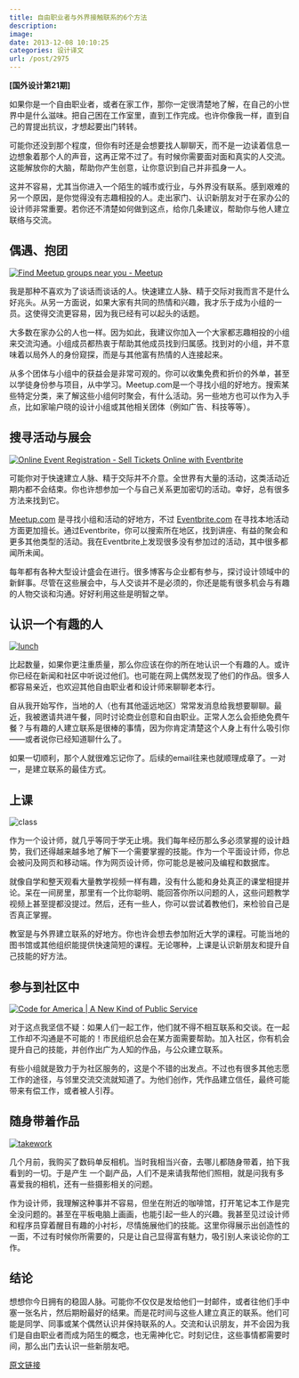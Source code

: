 ```yaml
---
title: 自由职业者与外界接触联系的6个方法
description: 
image: 
date: 2013-12-08 10:10:25
categories: 设计译文
url: /post/2975
---
```


**[国外设计第21期]**

如果你是一个自由职业者，或者在家工作，那你一定很清楚地了解，在自己的小世界中是什么滋味。把自己困在工作室里，直到工作完成。也许你像我一样，直到自己的胃提出抗议，才想起要出门转转。

可能你还没到那个程度，但你有时还是会想要找人聊聊天，而不是一边读着信息一边想象着那个人的声音，这再正常不过了。有时候你需要面对面和真实的人交流。这能解放你的大脑，帮助你产生创意，让你意识到自己并非孤身一人。

这并不容易，尤其当你进入一个陌生的城市或行业，与外界没有联系。感到艰难的另一个原因，是你觉得没有志趣相投的人。走出家门、认识新朋友对于在家办公的设计师非常重要。若你还不清楚如何做到这点，给你几条建议，帮助你与他人建立联络与交流。

## 偶遇、抱团

[![Find Meetup groups near you - Meetup](http://netdna.webdesignerdepot.com/uploads/2013/06/meetup.jpg "6 simple ways freelancers can meet people and make connections photo")](http://meetup.com/)

我是那种不喜欢为了谈话而谈话的人。快速建立人脉、精于交际对我而言不是什么好兆头。从另一方面说，如果大家有共同的热情和兴趣，我才乐于成为小组的一员。这使得交流更容易，因为我已经有可以起头的话题。

大多数在家办公的人也一样。因为如此，我建议你加入一个大家都志趣相投的小组来交流沟通。小组成员都热衷于帮助其他成员找到归属感。找到对的小组，并不意味着以局外人的身份窥探，而是与其他富有热情的人连接起来。

从多个团体与小组中的获益会是非常可观的。你可以收集免费和折价的外单，甚至以学徒身份参与项目，从中学习。Meetup.com是一个寻找小组的好地方。搜索某些特定分类，来了解这些小组何时聚会，有什么活动。另一些地方也可以作为入手点，比如家喻户晓的设计小组或其他相关团体（例如广告、科技等等）。

## 搜寻活动与展会

[![Online Event Registration - Sell Tickets Online with Eventbrite](http://netdna.webdesignerdepot.com/uploads/2013/06/eventbrite.jpg "6 simple ways freelancers can meet people and make connections photo")](http://eventbrite.com/)

可能你对于快速建立人脉、精于交际并不介意。全世界有大量的活动，这类活动近期内都不会结束。你也许想参加一个与自己关系更加密切的活动。幸好，总有很多方法来找到它。

[Meetup.com](http://www.meetup.com/) 是寻找小组和活动的好地方，不过 [Eventbrite.com](http://www.eventbrite.com/) 在寻找本地活动方面更加擅长。通过Eventbrite，你可以搜索所在地区，找到讲座、有益的聚会和更多其他类型的活动。我在Eventbrite上发现很多没有参加过的活动，其中很多都闻所未闻。

每年都有各种大型设计盛会在进行。很多博客与企业都有参与，探讨设计领域中的新鲜事。尽管在这些展会中，与人交谈并不是必须的，你还是能有很多机会与有趣的人物交谈和沟通。好好利用这些是明智之举。

## 认识一个有趣的人

[![lunch](http://netdna.webdesignerdepot.com/uploads/2013/06/lunch.jpg "6 simple ways freelancers can meet people and make connections photo")](http://netdna.webdesignerdepot.com/uploads/2013/06/lunch.jpg)

比起数量，如果你更注重质量，那么你应该在你的所在地认识一个有趣的人。或许你已经在新闻和社区中听说过他们。也可能在网上偶然发现了他们的作品。很多人都容易亲近，也欢迎其他自由职业者和设计师来聊聊老本行。

自从我开始写作，当地的人（也有其他遥远地区）常常发消息给我想要聊聊。最近，我被邀请共进午餐，同时讨论商业创意和自由职业。正常人怎么会拒绝免费午餐？与有趣的人建立联系是很棒的事情，因为你肯定清楚这个人身上有什么吸引你——或者说你已经知道聊什么了。

如果一切顺利，那个人就很难忘记你了。后续的email往来也就顺理成章了。一对一，是建立联系的最佳方式。

## 上课

![class](http://netdna.webdesignerdepot.com/uploads/2013/06/class.jpg "6 simple ways freelancers can meet people and make connections photo")

作为一个设计师，就几乎等同于学无止境。我们每年经历那么多必须掌握的设计趋势，我们还得越来越多地了解下一个需要掌握的技能。作为一个平面设计师，你总会被问及网页和移动端。作为网页设计师，你可能总是被问及编程和数据库。

就像自学和整天观看大量教学视频一样有趣，没有什么能和身处真正的课堂相提并论。呆在一间房里，那里有一个比你聪明、能回答你所以问题的人，这些问题教学视频上甚至提都没提过。然后，还有一些人，你可以尝试着教他们，来检验自己是否真正掌握。

教室是与外界建立联系的好地方。你也许会想去参加附近大学的课程。可能当地的图书馆或其他组织能提供快速简短的课程。无论哪种，上课是认识新朋友和提升自己技能的好方法。

## 参与到社区中

[![Code for America | A New Kind of Public Service](http://netdna.webdesignerdepot.com/uploads/2013/06/codeforamerica.jpg "6 simple ways freelancers can meet people and make connections photo")](http://codeforamerica.org/)

对于这点我坚信不疑：如果人们一起工作，他们就不得不相互联系和交谈。在一起工作却不沟通是不可能的！市民组织总会在某方面需要帮助。加入社区，你有机会提升自己的技能，并创作出广为人知的作品，与公众建立联系。

有些小组就是致力于为社区服务的，这是个不错的出发点。不过也有很多其他志愿工作的途径，与邻里交流交流就知道了。为他们创作，凭作品建立信任，最终可能带来有偿工作，或者被人引荐。

## 随身带着作品

[![takework](http://netdna.webdesignerdepot.com/uploads/2013/06/takework.jpg "6 simple ways freelancers can meet people and make connections photo")](http://netdna.webdesignerdepot.com/uploads/2013/06/takework.jpg)

几个月前，我购买了数码单反相机。当时我相当兴奋，去哪儿都随身带着，拍下我看到的一切。于是产生 一个副产品，人们不是来请我帮他们照相，就是问我有多喜爱我的相机，还有一些摄影相关的问题。

作为设计师，我理解这种事并不容易，但坐在附近的咖啡馆，打开笔记本工作是完全没问题的。甚至在平板电脑上画画，也能引起一些人的兴趣。我甚至见过设计师和程序员穿着醒目有趣的小衬衫，尽情施展他们的技能。这里你得展示出创造性的一面，不过有时候你所需要的，只是让自己显得富有魅力，吸引别人来谈论你的工作。

## 结论

想想你今日拥有的稳固人脉。可能你不仅仅是发给他们一封邮件，或者往他们手中塞一张名片，然后期盼最好的结果。而是花时间与这些人建立真正的联系。他们可能是同学、同事或某个偶然认识并保持联系的人。交流和认识朋友，并不会因为我们是自由职业者而成为陌生的概念，也无需神化它。时刻记住，这些事情都需要时间，那么出门去认识一些新朋友吧。

[原文链接](http://www.webdesignerdepot.com/2013/11/6-simple-ways-freelancers-can-meet-people-and-make-connections/)